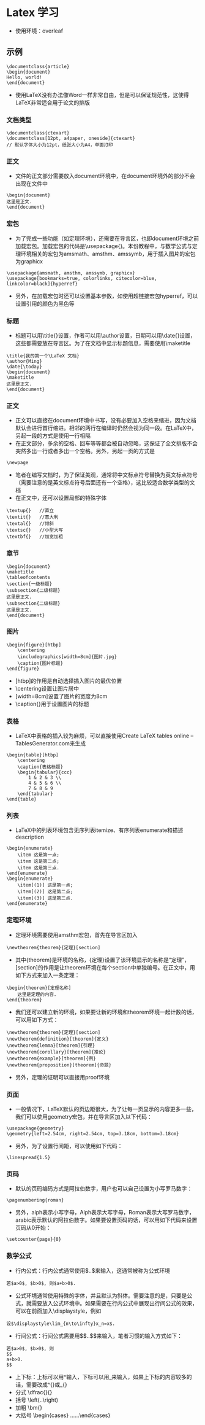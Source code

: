 # Latex 学习
- 使用环境：overleaf

## 示例
```
\documentclass{article}
\begin{document}
Hello, world!
\end{document}
```
- 使用LaTeX没有办法像Word一样非常自由，但是可以保证规范性，这使得LaTeX非常适合用于论文的排版

### 文档类型
```
\documentclass{ctexart}
\documentclass[12pt, a4paper, oneside]{ctexart}
// 默认字体大小为12pt，纸张大小为A4，单面打印
```
### 正文
- 文件的正文部分需要放入document环境中，在document环境外的部分不会出现在文件中
```
\begin{document}
这里是正文. 
\end{document}
```
### 宏包
- 为了完成一些功能（如定理环境），还需要在导言区，也即document环境之前加载宏包。加载宏包的代码是\usepackage{}。本份教程中，与数学公式与定理环境相关的宏包为amsmath、amsthm、amssymb，用于插入图片的宏包为graphicx
```
\usepackage{amsmath, amsthm, amssymb, graphicx}
\usepackage[bookmarks=true, colorlinks, citecolor=blue, linkcolor=black]{hyperref}
```
- 另外，在加载宏包时还可以设置基本参数，如使用超链接宏包hyperref，可以设置引用的颜色为黑色等
### 标题
- 标题可以用\title{}设置，作者可以用\author设置，日期可以用\date{}设置，这些都需要放在导言区。为了在文档中显示标题信息，需要使用\maketitle
```
\title{我的第一个\LaTeX 文档}
\author{Ming}
\date{\today}
\begin{document}
\maketitle
这里是正文. 
\end{document}
```
### 正文
- 正文可以直接在document环境中书写，没有必要加入空格来缩进，因为文档默认会进行首行缩进。相邻的两行在编译时仍然会视为同一段。在LaTeX中，另起一段的方式是使用一行相隔
- 在正文部分，多余的空格、回车等等都会被自动忽略，这保证了全文排版不会突然多出一行或者多出一个空格。另外，另起一页的方式是
```
\newpage
```
- 笔者在编写文档时，为了保证美观，通常将中文标点符号替换为英文标点符号（需要注意的是英文标点符号后面还有一个空格），这比较适合数学类型的文档
- 在正文中，还可以设置局部的特殊字体
```
\textup{}   //直立
\textit{}   //意大利
\textal{}   //倾斜
\textsc{}   //小型大写
\textbf{}   //加宽加粗
```
### 章节
```
\begin{document}
\maketitle
\tableofcontents
\section{一级标题}
\subsection{二级标题}
这里是正文. 
\subsection{二级标题}
这里是正文. 
\end{document}
```
### 图片
```
\begin{figure}[htbp]
    \centering
    \includegraphics[width=8cm]{图片.jpg}
    \caption{图片标题}
\end{figure}
```
- [htbp]的作用是自动选择插入图片的最优位置
- \centering设置让图片居中
- [width=8cm]设置了图片的宽度为8cm
- \caption{}用于设置图片的标题

### 表格
- LaTeX中表格的插入较为麻烦，可以直接使用Create LaTeX tables online – TablesGenerator.com来生成
```
\begin{table}[htbp]
    \centering
    \caption{表格标题}
    \begin{tabular}{ccc}
        1 & 2 & 3 \\
        4 & 5 & 6 \\
        7 & 8 & 9
    \end{tabular}
\end{table}
```
### 列表
- LaTeX中的列表环境包含无序列表itemize、有序列表enumerate和描述description
```
\begin{enumerate}
    \item 这是第一点; 
    \item 这是第二点;
    \item 这是第三点. 
\end{enumerate}
\begin{enumerate}
    \item[(1)] 这是第一点; 
    \item[(2)] 这是第二点;
    \item[(3)] 这是第三点. 
\end{enumerate}
```
### 定理环境
- 定理环境需要使用amsthm宏包，首先在导言区加入
```
\newtheorem{theorem}{定理}[section]
```
- 其中{theorem}是环境的名称，{定理}设置了该环境显示的名称是“定理”，[section]的作用是让theorem环境在每个section中单独编号。在正文中，用如下方式来加入一条定理：
```
\begin{theorem}[定理名称]
    这里是定理的内容. 
\end{theorem}
```
- 我们还可以建立新的环境，如果要让新的环境和theorem环境一起计数的话，可以用如下方式：
```
\newtheorem{theorem}{定理}[section]
\newtheorem{definition}[theorem]{定义}
\newtheorem{lemma}[theorem]{引理}
\newtheorem{corollary}[theorem]{推论}
\newtheorem{example}[theorem]{例}
\newtheorem{proposition}[theorem]{命题}
```
- 另外，定理的证明可以直接用proof环境
### 页面
- 一般情况下，LaTeX默认的页边距很大，为了让每一页显示的内容更多一些，我们可以使用geometry宏包，并在导言区加入以下代码：
```
\usepackage{geometry}
\geometry{left=2.54cm, right=2.54cm, top=3.18cm, bottom=3.18cm}
```
- 另外，为了设置行间距，可以使用如下代码：
```
\linespread{1.5}
```
### 页码
- 默认的页码编码方式是阿拉伯数字，用户也可以自己设置为小写罗马数字：
```
\pagenumbering{roman}
```
- 另外，aiph表示小写字母，Aiph表示大写字母，Roman表示大写罗马数字，arabic表示默认的阿拉伯数字。如果要设置页码的话，可以用如下代码来设置页码从0开始：
```
\setcounter{page}{0}
```
### 数学公式
- 行内公式：行内公式通常使用\$..$来输入，这通常被称为公式环境
```
若$a>0$, $b>0$, 则$a+b>0$.
```
- 公式环境通常使用特殊的字体，并且默认为斜体。需要注意的是，只要是公式，就需要放入公式环境中。如果需要在行内公式中展现出行间公式的效果，可以在前面加入\displaystyle，例如
```
设$\displaystyle\lim_{n\to\infty}x_n=x$.
```
- 行间公式：行间公式需要用\$\$..$$来输入，笔者习惯的输入方式如下：
```
若$a>0$, $b>0$, 则
$$
a+b>0.
$$
```
- 上下标：上标可以用^输入，下标可以用_来输入，如果上下标的内容较多的话，需要改成^{}或_{}
- 分式 \dfrac{}{}
- 括号 \left(..\right)
- 加粗 \bm{}
- 大括号 \begin{cases} ……\end{cases}














